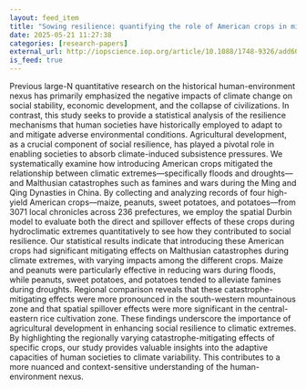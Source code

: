 ```yaml
---
layout: feed_item
title: "Sowing resilience: quantifying the role of American crops in mitigating Malthusian catastrophes during climatic extremes in history"
date: 2025-05-21 11:27:38
categories: [research-papers]
external_url: http://iopscience.iop.org/article/10.1088/1748-9326/add608
is_feed: true
---
```


Previous large-N quantitative research on the historical human-environment nexus has primarily emphasized the negative impacts of climate change on social stability, economic development, and the collapse of civilizations. In contrast, this study seeks to provide a statistical analysis of the resilience mechanisms that human societies have historically employed to adapt to and mitigate adverse environmental conditions. Agricultural development, as a crucial component of social resilience, has played a pivotal role in enabling societies to absorb climate-induced subsistence pressures. We systematically examine how introducing American crops mitigated the relationship between climatic extremes—specifically floods and droughts—and Malthusian catastrophes such as famines and wars during the Ming and Qing Dynasties in China. By collecting and analyzing records of four high-yield American crops—maize, peanuts, sweet potatoes, and potatoes—from 3071 local chronicles across 236 prefectures, we employ the spatial Durbin model to evaluate both the direct and spillover effects of these crops during hydroclimatic extremes quantitatively to see how they contributed to social resilience. Our statistical results indicate that introducing these American crops had significant mitigating effects on Malthusian catastrophes during climate extremes, with varying impacts among the different crops. Maize and peanuts were particularly effective in reducing wars during floods, while peanuts, sweet potatoes, and potatoes tended to alleviate famines during droughts. Regional comparison reveals that these catastrophe-mitigating effects were more pronounced in the south-western mountainous zone and that spatial spillover effects were more significant in the central-eastern rice cultivation zone. These findings underscore the importance of agricultural development in enhancing social resilience to climatic extremes. By highlighting the regionally varying catastrophe-mitigating effects of specific crops, our study provides valuable insights into the adaptive capacities of human societies to climate variability. This contributes to a more nuanced and context-sensitive understanding of the human-environment nexus.
